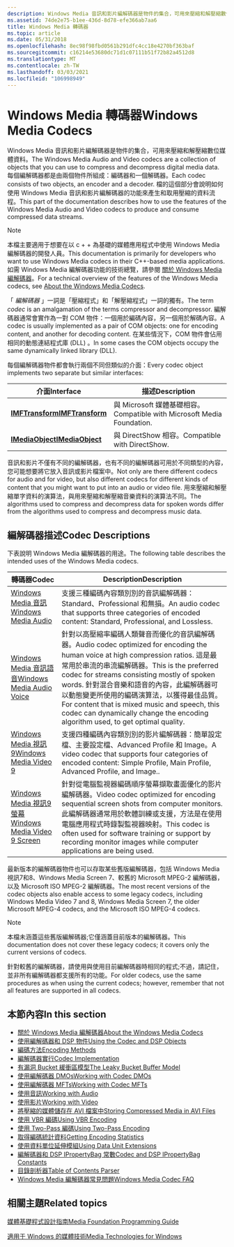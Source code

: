 ```yaml
---
description: Windows Media 音訊和影片編解碼器是物件的集合，可用來壓縮和解壓縮數位媒體資料。
ms.assetid: 74de2e75-b1ee-436d-8d78-efe366ab7aa6
title: Windows Media 轉碼器
ms.topic: article
ms.date: 05/31/2018
ms.openlocfilehash: 8ec98f98fbd0561b291dfc4cc18e4270bf363baf
ms.sourcegitcommit: c16214e53680dc71d1c07111b51f72b82a4512d8
ms.translationtype: MT
ms.contentlocale: zh-TW
ms.lasthandoff: 03/03/2021
ms.locfileid: "106998949"
---
```

# <a name="windows-media-codecs"></a><span data-ttu-id="23269-103">Windows Media 轉碼器</span><span class="sxs-lookup"><span data-stu-id="23269-103">Windows Media Codecs</span></span>

<span data-ttu-id="23269-104">Windows Media 音訊和影片編解碼器是物件的集合，可用來壓縮和解壓縮數位媒體資料。</span><span class="sxs-lookup"><span data-stu-id="23269-104">The Windows Media Audio and Video codecs are a collection of objects that you can use to compress and decompress digital media data.</span></span> <span data-ttu-id="23269-105">每個編解碼器都是由兩個物件所組成：編碼器和一個解碼器。</span><span class="sxs-lookup"><span data-stu-id="23269-105">Each codec consists of two objects, an encoder and a decoder.</span></span> <span data-ttu-id="23269-106">檔的這個部分會說明如何使用 Windows Media 音訊和影片編解碼器的功能來產生和取用壓縮的資料流程。</span><span class="sxs-lookup"><span data-stu-id="23269-106">This part of the documentation describes how to use the features of the Windows Media Audio and Video codecs to produce and consume compressed data streams.</span></span>

> [!Note]  
> <span data-ttu-id="23269-107">本檔主要適用于想要在以 c + + 為基礎的媒體應用程式中使用 Windows Media 編解碼器的開發人員。</span><span class="sxs-lookup"><span data-stu-id="23269-107">This documentation is primarily for developers who want to use Windows Media codecs in their C++-based media applications.</span></span> <span data-ttu-id="23269-108">如需 Windows Media 編解碼器功能的技術總覽，請參閱 [關於 Windows Media 編解碼器](about-the-windows-media-codecs.md)。</span><span class="sxs-lookup"><span data-stu-id="23269-108">For a technical overview of the features of the Windows Media codecs, see [About the Windows Media Codecs](about-the-windows-media-codecs.md).</span></span>

 

<span data-ttu-id="23269-109">「 *編解碼器* 」一詞是「壓縮程式」和「解壓縮程式」一詞的獨有。</span><span class="sxs-lookup"><span data-stu-id="23269-109">The term *codec* is an amalgamation of the terms compressor and decompressor.</span></span> <span data-ttu-id="23269-110">編解碼器通常會實作為一對 COM 物件：一個用於編碼內容，另一個用於解碼內容。</span><span class="sxs-lookup"><span data-stu-id="23269-110">A codec is usually implemented as a pair of COM objects: one for encoding content, and another for decoding content.</span></span> <span data-ttu-id="23269-111">在某些情況下，COM 物件會佔用相同的動態連結程式庫 (DLL) 。</span><span class="sxs-lookup"><span data-stu-id="23269-111">In some cases the COM objects occupy the same dynamically linked library (DLL).</span></span>

<span data-ttu-id="23269-112">每個編解碼器物件都會執行兩個不同但類似的介面：</span><span class="sxs-lookup"><span data-stu-id="23269-112">Every codec object implements two separate but similar interfaces:</span></span>



| <span data-ttu-id="23269-113">介面</span><span class="sxs-lookup"><span data-stu-id="23269-113">Interface</span></span>                              | <span data-ttu-id="23269-114">描述</span><span class="sxs-lookup"><span data-stu-id="23269-114">Description</span></span>                                 |
|----------------------------------------|---------------------------------------------|
| [<span data-ttu-id="23269-115">**IMFTransform**</span><span class="sxs-lookup"><span data-stu-id="23269-115">**IMFTransform**</span></span>](/windows/desktop/api/mftransform/nn-mftransform-imftransform)   | <span data-ttu-id="23269-116">與 Microsoft 媒體基礎相容。</span><span class="sxs-lookup"><span data-stu-id="23269-116">Compatible with Microsoft Media Foundation.</span></span> |
| [<span data-ttu-id="23269-117">**IMediaObject**</span><span class="sxs-lookup"><span data-stu-id="23269-117">**IMediaObject**</span></span>](/previous-versions/windows/desktop/api/mediaobj/nn-mediaobj-imediaobject) | <span data-ttu-id="23269-118">與 DirectShow 相容。</span><span class="sxs-lookup"><span data-stu-id="23269-118">Compatible with DirectShow.</span></span>                 |



 

<span data-ttu-id="23269-119">音訊和影片不僅有不同的編解碼器，也有不同的編解碼器可用於不同類型的內容，您可能想要將它放入音訊或影片檔案中。</span><span class="sxs-lookup"><span data-stu-id="23269-119">Not only are there different codecs for audio and for video, but also different codecs for different kinds of content that you might want to put into an audio or video file.</span></span> <span data-ttu-id="23269-120">用來壓縮和解壓縮單字資料的演算法，與用來壓縮和解壓縮音樂資料的演算法不同。</span><span class="sxs-lookup"><span data-stu-id="23269-120">The algorithms used to compress and decompress data for spoken words differ from the algorithms used to compress and decompress music data.</span></span>

## <a name="codec-descriptions"></a><span data-ttu-id="23269-121">編解碼器描述</span><span class="sxs-lookup"><span data-stu-id="23269-121">Codec Descriptions</span></span>

<span data-ttu-id="23269-122">下表說明 Windows Media 編解碼器的用途。</span><span class="sxs-lookup"><span data-stu-id="23269-122">The following table describes the intended uses of the Windows Media codecs.</span></span>



| <span data-ttu-id="23269-123">轉碼器</span><span class="sxs-lookup"><span data-stu-id="23269-123">Codec</span></span>                                                                     | <span data-ttu-id="23269-124">Description</span><span class="sxs-lookup"><span data-stu-id="23269-124">Description</span></span>                                                                                                                                                                                                                                                                                  |
|---------------------------------------------------------------------------|----------------------------------------------------------------------------------------------------------------------------------------------------------------------------------------------------------------------------------------------------------------------------------------------|
| [<span data-ttu-id="23269-125">Windows Media 音訊</span><span class="sxs-lookup"><span data-stu-id="23269-125">Windows Media Audio</span></span>](windowsmediaaudioencoder.md)                       | <span data-ttu-id="23269-126">支援三種編碼內容類別別的音訊編解碼器： Standard、Professional 和無損。</span><span class="sxs-lookup"><span data-stu-id="23269-126">An audio codec that supports three categories of encoded content: Standard, Professional, and Lossless.</span></span>                                                                                                                                                                                      |
| [<span data-ttu-id="23269-127">Windows Media 音訊語音</span><span class="sxs-lookup"><span data-stu-id="23269-127">Windows Media Audio Voice</span></span>](windowsmediaaudiovoiceencoder.md)            | <span data-ttu-id="23269-128">針對以高壓縮率編碼人類聲音而優化的音訊編解碼器。</span><span class="sxs-lookup"><span data-stu-id="23269-128">Audio codec optimized for encoding the human voice at high compression ratios.</span></span> <span data-ttu-id="23269-129">這是最常用於串流的串流編解碼器。</span><span class="sxs-lookup"><span data-stu-id="23269-129">This is the preferred codec for streams consisting mostly of spoken words.</span></span> <span data-ttu-id="23269-130">針對混合音樂和語音的內容，此編解碼器可以動態變更所使用的編碼演算法，以獲得最佳品質。</span><span class="sxs-lookup"><span data-stu-id="23269-130">For content that is mixed music and speech, this codec can dynamically change the encoding algorithm used, to get optimal quality.</span></span> |
| [<span data-ttu-id="23269-131">Windows Media 視訊9</span><span class="sxs-lookup"><span data-stu-id="23269-131">Windows Media Video 9</span></span>](windowsmediavideo9encoder.md)                    | <span data-ttu-id="23269-132">支援四種編碼內容類別別的影片編解碼器：簡單設定檔、主要設定檔、Advanced Profile 和 Image。</span><span class="sxs-lookup"><span data-stu-id="23269-132">A video codec that supports four categories of encoded content: Simple Profile, Main Profile, Advanced Profile, and Image..</span></span>                                                                                                                                                                  |
| [<span data-ttu-id="23269-133">Windows Media 視訊9螢幕</span><span class="sxs-lookup"><span data-stu-id="23269-133">Windows Media Video 9 Screen</span></span>](usingthewindowsmediavideo9screencodec.md) | <span data-ttu-id="23269-134">針對從電腦監視器編碼順序螢幕擷取畫面優化的影片編解碼器。</span><span class="sxs-lookup"><span data-stu-id="23269-134">Video codec optimized for encoding sequential screen shots from computer monitors.</span></span> <span data-ttu-id="23269-135">此編解碼器通常用於軟體訓練或支援，方法是在使用電腦應用程式時錄製監視器映射。</span><span class="sxs-lookup"><span data-stu-id="23269-135">This codec is often used for software training or support by recording monitor images while computer applications are being used.</span></span>                                                                         |



 

<span data-ttu-id="23269-136">最新版本的編解碼器物件也可以存取某些舊版編解碼器，包括 Windows Media 視訊7和8、Windows Media Screen 7、較舊的 Microsoft MPEG-2 編解碼器，以及 Microsoft ISO MPEG-2 編解碼器。</span><span class="sxs-lookup"><span data-stu-id="23269-136">The most recent versions of the codec objects also enable access to some legacy codecs, including Windows Media Video 7 and 8, Windows Media Screen 7, the older Microsoft MPEG-4 codecs, and the Microsoft ISO MPEG-4 codecs.</span></span>

> [!Note]  
> <span data-ttu-id="23269-137">本檔未涵蓋這些舊版編解碼器;它僅涵蓋目前版本的編解碼器。</span><span class="sxs-lookup"><span data-stu-id="23269-137">This documentation does not cover these legacy codecs; it covers only the current versions of codecs.</span></span>

 

<span data-ttu-id="23269-138">針對較舊的編解碼器，請使用與使用目前編解碼器時相同的程式;不過，請記住，並非所有編解碼器都支援所有的功能。</span><span class="sxs-lookup"><span data-stu-id="23269-138">For older codecs, use the same procedures as when using the current codecs; however, remember that not all features are supported in all codecs.</span></span>

## <a name="in-this-section"></a><span data-ttu-id="23269-139">本節內容</span><span class="sxs-lookup"><span data-stu-id="23269-139">In this section</span></span>

-   [<span data-ttu-id="23269-140">關於 Windows Media 編解碼器</span><span class="sxs-lookup"><span data-stu-id="23269-140">About the Windows Media Codecs</span></span>](about-the-windows-media-codecs.md)
-   [<span data-ttu-id="23269-141">使用編解碼器和 DSP 物件</span><span class="sxs-lookup"><span data-stu-id="23269-141">Using the Codec and DSP Objects</span></span>](decidinghowtousethewindowsmediaaudioandvideocodecs.md)
-   [<span data-ttu-id="23269-142">編碼方法</span><span class="sxs-lookup"><span data-stu-id="23269-142">Encoding Methods</span></span>](encodingmethods.md)
-   [<span data-ttu-id="23269-143">編解碼器實行</span><span class="sxs-lookup"><span data-stu-id="23269-143">Codec Implementation</span></span>](codecimplementation.md)
-   [<span data-ttu-id="23269-144">有漏洞 Bucket 緩衝區模型</span><span class="sxs-lookup"><span data-stu-id="23269-144">The Leaky Bucket Buffer Model</span></span>](the-leaky-bucket-buffer-model.md)
-   [<span data-ttu-id="23269-145">使用編解碼器 DMOs</span><span class="sxs-lookup"><span data-stu-id="23269-145">Working with Codec DMOs</span></span>](workingwithcodecdmos.md)
-   [<span data-ttu-id="23269-146">使用編解碼器 MFTs</span><span class="sxs-lookup"><span data-stu-id="23269-146">Working with Codec MFTs</span></span>](workingwithcodecmfts.md)
-   [<span data-ttu-id="23269-147">使用音訊</span><span class="sxs-lookup"><span data-stu-id="23269-147">Working with Audio</span></span>](workingwithaudio.md)
-   [<span data-ttu-id="23269-148">使用影片</span><span class="sxs-lookup"><span data-stu-id="23269-148">Working with Video</span></span>](workingwithvideo.md)
-   [<span data-ttu-id="23269-149">將壓縮的媒體儲存在 AVI 檔案中</span><span class="sxs-lookup"><span data-stu-id="23269-149">Storing Compressed Media in AVI Files</span></span>](storingcompressedmediainavifiles.md)
-   [<span data-ttu-id="23269-150">使用 VBR 編碼</span><span class="sxs-lookup"><span data-stu-id="23269-150">Using VBR Encoding</span></span>](usingvbrencoding.md)
-   [<span data-ttu-id="23269-151">使用 Two-Pass 編碼</span><span class="sxs-lookup"><span data-stu-id="23269-151">Using Two-Pass Encoding</span></span>](usingtwoencodingpasses.md)
-   [<span data-ttu-id="23269-152">取得編碼統計資料</span><span class="sxs-lookup"><span data-stu-id="23269-152">Getting Encoding Statistics</span></span>](gettingencodingstatistics.md)
-   [<span data-ttu-id="23269-153">使用資料單位延伸模組</span><span class="sxs-lookup"><span data-stu-id="23269-153">Using Data Unit Extensions</span></span>](usingdataunitextensions.md)
-   [<span data-ttu-id="23269-154">編解碼器和 DSP IPropertyBag 常數</span><span class="sxs-lookup"><span data-stu-id="23269-154">Codec and DSP IPropertyBag Constants</span></span>](codecanddspproperties.md)
-   [<span data-ttu-id="23269-155">目錄剖析器</span><span class="sxs-lookup"><span data-stu-id="23269-155">Table of Contents Parser</span></span>](toc-parser.md)
-   [<span data-ttu-id="23269-156">Windows Media 編解碼器常見問題</span><span class="sxs-lookup"><span data-stu-id="23269-156">Windows Media Codec FAQ</span></span>](frequentlyaskedquestions.md)

## <a name="related-topics"></a><span data-ttu-id="23269-157">相關主題</span><span class="sxs-lookup"><span data-stu-id="23269-157">Related topics</span></span>

<dl> <dt>

[<span data-ttu-id="23269-158">媒體基礎程式設計指南</span><span class="sxs-lookup"><span data-stu-id="23269-158">Media Foundation Programming Guide</span></span>](media-foundation-programming-guide.md)
</dt> <dt>

<span data-ttu-id="23269-159">[適用于 Windows 的媒體技術](/previous-versions/bg125389(v=msdn.10))</span><span class="sxs-lookup"><span data-stu-id="23269-159">[Media Technologies for Windows](/previous-versions/bg125389(v=msdn.10))</span></span>
</dt> </dl>

 

 

